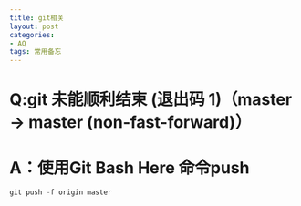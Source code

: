 ```yaml
---
title: git相关
layout: post
categories:
- AQ
tags: 常用备忘
---
```

# Q:git 未能顺利结束 (退出码 1)（master -> master (non-fast-forward)）

# A：使用Git Bash Here 命令push
```cpp
git push -f origin master
```
  

